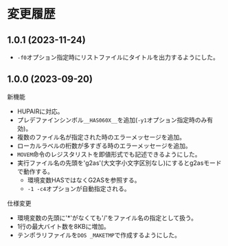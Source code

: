 # 変更履歴

## 1.0.1 (2023-11-24)

* `-f0`オプション指定時にリストファイルにタイトルを出力するようにした。


## 1.0.0 (2023-09-20)

新機能
* HUPAIRに対応。
* プレデファインシンボル`__HAS060X__`を追加(`-y1`オプション指定時のみ有効)。
* 複数のファイル名が指定された時のエラーメッセージを追加。
* ローカルラベルの桁数が多すぎる時のエラーメッセージを追加。
* `MOVEM`命令のレジスタリストを即値形式でも記述できるようにした。
* 実行ファイル名の先頭を'g2as'(大文字小文字区別なし)にするとg2asモードで動作する。
  * 環境変数HASではなくG2ASを参照する。
  * `-1 -c4`オプションが自動指定される。

仕様変更
* 環境変数の先頭に'*'がなくても'/'をファイル名の指定として扱う。
* 1行の最大バイト数を8KBに増加。
* テンポラリファイルを`DOS _MAKETMP`で作成するようにした。

